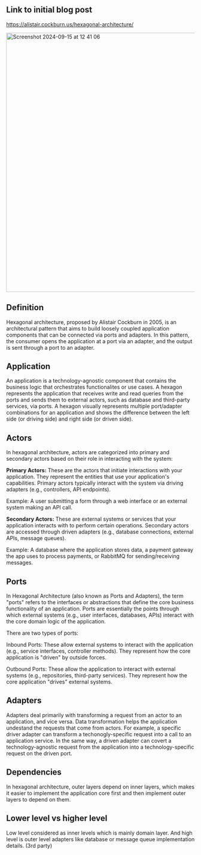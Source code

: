 ## Link to initial blog post 

https://alistair.cockburn.us/hexagonal-architecture/

<img width="691" alt="Screenshot 2024-09-15 at 12 41 06" src="https://github.com/user-attachments/assets/ece83695-76ba-4534-9834-932513474277">


## Definition

Hexagonal architecture, proposed by Alistair Cockburn in 2005, is an architectural pattern that aims to build loosely coupled application components that can be connected via ports and adapters.
In this pattern, the consumer opens the application at a port via an adapter, and the output is sent through a port to an adapter. 

## Application

An application is a technology-agnostic component that contains the business logic that orchestrates functionalites or use cases. A hexagon represents the application that receives
write and read queries from the ports and sends them to external actors, such as database and third-party services, via ports. A hexagon visually represents multiple port/adapter combinations for
an application and shows the difference between the left side (or driving side) and right side (or driven side).

## Actors

In hexagonal architecture, actors are categorized into primary and secondary actors based on their role in interacting with the system:

<b>Primary Actors:</b> These are the actors that initiate interactions with your application. They represent the entities that use your application's capabilities. Primary actors typically interact with the system via driving adapters (e.g., controllers, API endpoints).

Example: A user submitting a form through a web interface or an external system making an API call.

<b>Secondary Actors:</b> These are external systems or services that your application interacts with to perform certain operations. Secondary actors are accessed through driven adapters (e.g., database connections, external APIs, message queues).

Example: A database where the application stores data, a payment gateway the app uses to process payments, or RabbitMQ for sending/receiving messages.

## Ports

In Hexagonal Architecture (also known as Ports and Adapters), the term "ports" refers to the interfaces or abstractions that define the core business functionality of an application. Ports are essentially the points through which external systems (e.g., user interfaces, databases, APIs) interact with the core domain logic of the application.

There are two types of ports:

<p>Inbound Ports: These allow external systems to interact with the application (e.g., service interfaces, controller methods). They represent how the core application is "driven" by outside forces.</p>
<p>Outbound Ports: These allow the application to interact with external systems (e.g., repositories, third-party services). They represent how the core application "drives" external systems.</p>

## Adapters

Adapters deal primarily with transforming a request from an actor to an application, and vice versa. Data transformation helps the application undestand the requests that come from actors. For example, a specific driver adapter can transform a techonogly-specific request into a call to an application service. In the same way, a driven adapter can covert a technology-agnostic request
from the application into a technology-specific request on the driven port.

## Dependencies

In hexagonal architecture, outer layers depend on inner layers, which makes it easier to implement the application core first and then implement outer layers to depend on them.

## Lower level vs higher level

Low level considered as inner levels which is mainly domain layer. And high level is outer level adapters like database or message queue implementation details. (3rd party)
